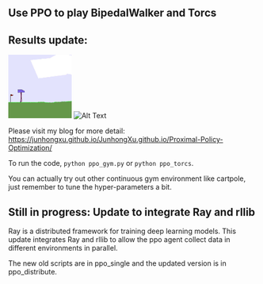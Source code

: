 ## Use PPO to play BipedalWalker and Torcs


## Results update:

![Alt Text](imgs/BipedalWalker.gif)
![Alt Text](imgs/torcs.gif)



Please visit my blog for more detail: https://junhongxu.github.io/JunhongXu.github.io/Proximal-Policy-Optimization/

To run the code, ```python ppo_gym.py``` or ```python ppo_torcs```.

You can actually try out other continuous gym environment like cartpole, just
remember to tune the hyper-parameters a bit.

## Still in progress: Update to integrate Ray and rllib 

Ray is a distributed framework for training deep learning models. This update integrates Ray and 
rllib to allow the ppo agent collect data in different environments in parallel. 

The new old scripts are in ppo_single and the updated version is in ppo_distribute.